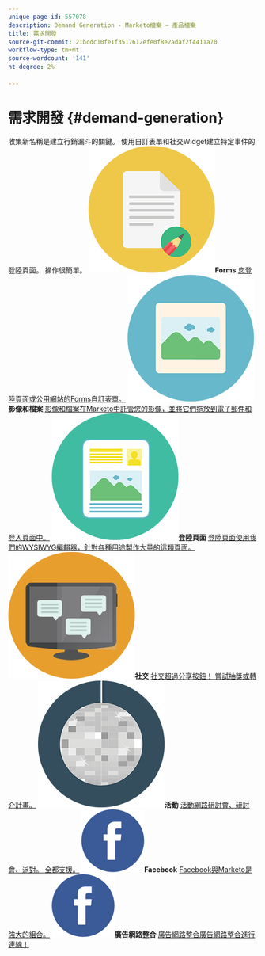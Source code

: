 ```yaml
---
unique-page-id: 557078
description: Demand Generation - Marketo檔案 — 產品檔案
title: 需求開發
source-git-commit: 21bcdc10fe1f3517612efe0f8e2adaf2f4411a70
workflow-type: tm+mt
source-wordcount: '141'
ht-degree: 2%

---
```



# 需求開發 {#demand-generation}

收集新名稱是建立行銷漏斗的關鍵。 使用自訂表單和社交Widget建立特定事件的登陸頁面。 操作很簡單。
**![Forms](assets/documents-bookmarks-16.png)Forms** [您登陸頁面或公用網站的Forms自訂表單。](https://docs.marketo.com/display/DOCS/Forms)     **![影像和檔案](assets/graphic-design-tools-06.png)影像和檔案** [影像和檔案在Marketo中託管您的影像，並將它們拖放到電子郵件和登入頁面中。](https://docs.marketo.com/display/DOCS/Images+and+Files)     **![登陸頁面](assets/office-artboard-80.png)登陸頁面** [登陸頁面使用我們的WYSIWYG編輯器，針對各種用途製作大量的這類頁面。](https://docs.marketo.com/pages/viewpage.action?pageId=2359689)     **![社交](assets/chat-messages-18.png)社交** [社交超過分享按鈕！ 嘗試抽獎或轉介計畫。](https://docs.marketo.com/display/DOCS/Social)     **![活動](assets/party-10.png)活動** [活動網路研討會、研討會、派對。 全都支援。](https://docs.marketo.com/pages/viewpage.action?pageId=2949755)     **![Facebook](assets/facebook-icon.png)Facebook** [Facebook與Marketo是強大的組合。](https://docs.marketo.com/display/DOCS/Facebook)     **![廣告網路整合](assets/facebook-icon.png)廣告網路整合** [廣告網路整合廣告網路整合進行連線！](https://docs.marketo.com/display/DOCS/Ad+Network+Integrations)
